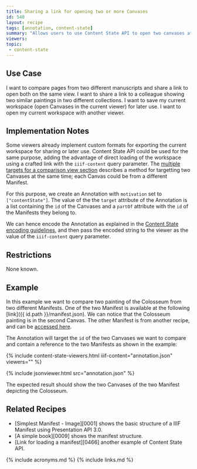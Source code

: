 ```yaml
---
title: Sharing a link for opening two or more Canvases
id: 540
layout: recipe
tags: [annotation, content-state]
summary: "Allows users to use Content State API to open two canvases at the same time."
viewers:
topic:
 - content-state
---
```


## Use Case

I want to compare pages from two different manuscripts and share a link to open both on the same view. I want to share a link to a colleague showing two similar paintings in two different collections. I want to save my current workspace (open Canvases in the current viewer) for later use. I want to open my current workspace with another viewer.

## Implementation Notes

Some viewers already implement custom formats for exporting the current workspace for sharing or later use. Content State API could be used for the same purpose, adding the advantage of direct loading of the workspace using a crafted link with the `iiif-content` query parameter. The [multiple targets for a comparison view section](https://iiif.io/api/content-state/1.0/#53-multiple-targets-for-a-comparison-view) describes a method for targetting two Canvases at the same time; each Canvas could be from a different Manifest.

For this purpose, we create an Annotation with `motivation` set to `["contentState"]`.
The value of the the `target` attribute of the Annotation is a list containing the `id` of the Canvases and a `partOf` attribute with the `id` of the Manifests they belong to.

We can hence encode the Annotation as explained in the [Content State encoding guidelines](https://iiif.io/api/content-state/1.0/#6-content-state-encoding), and then pass the encoded string to the viewer as the value of the `iiif-content` query parameter.

## Restrictions

None known.

## Example
In this example we want to compare two painting of the Colosseum from two different Manifests.
One of the two Manifest is available at the following [link]({{ id.path }}/manifest.json). We can notice that the Colosseum painting is in the second Canvas. The other Manifest is from another recipe, and can be [accessed here](https://iiif.io/api/cookbook/recipe/0318-navPlace-navDate/manifest-2.json).

The Annotation will target the `id` of the two Canvases we want to compare and contain a reference to the two Manifests as shown in the example:

{% include content-state-viewers.html iiif-content="annotation.json" viewers="" %}

{% include jsonviewer.html src="annotation.json" %}

The expected result should show the two Canvases of the two Manifest depicting the Colosseum.

## Related Recipes

* [Simplest Manifest - Image][0001] shows the basic structure of a IIIF Manifest using Presentation API 3.0.
* [A simple book][0009] shows the manifest structure.
* [Link for loading a manifest][0466] another example of Content State API.

{% include acronyms.md %}
{% include links.md %}

